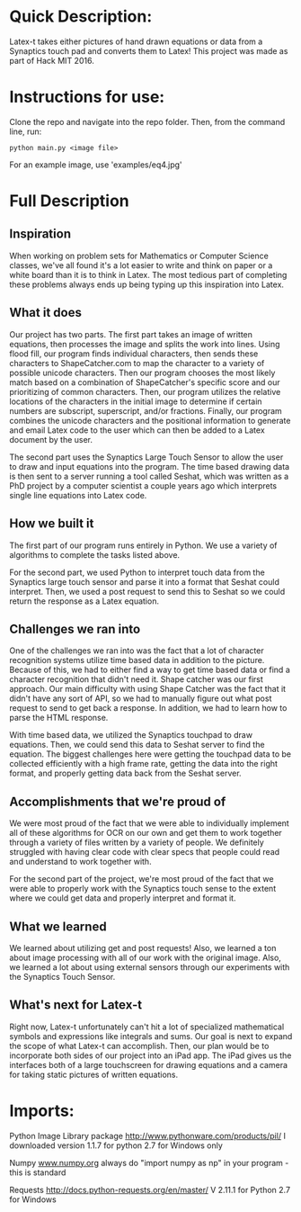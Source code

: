 # Quick Description:

Latex-t takes either pictures of hand drawn equations or data from a Synaptics
touch pad and converts them to Latex! This project was made as part of Hack
MIT 2016. 

# Instructions for use:

Clone the repo and navigate into the repo folder. Then, from the command line,
run:

```
python main.py <image file>
```
For an example image, use 'examples/eq4.jpg'


# Full Description


## Inspiration

When working on problem sets for Mathematics or Computer Science classes, we've all found it's a lot easier to write and think on paper or a white board than it is to think in Latex. The most tedious part of completing these problems always ends up being typing up this inspiration into Latex. 

## What it does

Our project has two parts. The first part takes an image of written equations, then processes the image and splits the work into lines. Using flood fill, our program finds individual characters, then sends these characters to ShapeCatcher.com to map the character to a variety of possible unicode characters. Then our program chooses the most likely match based on a combination of ShapeCatcher's specific score and our prioritizing of common characters. Then, our program utilizes the relative locations of the characters in the initial image to determine if certain numbers are subscript, superscript, and/or fractions. Finally, our program combines the unicode characters and the positional information to generate and email Latex code to the user which can then be added to a Latex document by the user. 

The second part uses the Synaptics Large Touch Sensor to allow the user to draw and input equations into the program. The time based drawing data is then sent to a server running a tool called Seshat, which was written as a PhD project by a computer scientist a couple years ago which interprets single line equations into Latex code.

## How we built it

The first part of our program runs entirely in Python. We use a variety of algorithms to complete the tasks listed above. 

For the second part, we used Python to interpret touch data from the Synaptics large touch sensor and parse it into a format that Seshat could interpret. Then, we used a post request to send this to Seshat so we could return the response as a Latex equation. 

## Challenges we ran into

One of the challenges we ran into was the fact that a lot of character recognition systems utilize time based data in addition to the picture. Because of this, we had to either find a way to get time based data or find a character recognition that didn't need it. Shape catcher was our first approach. Our main difficulty with using Shape Catcher was the fact that it didn't have any sort of API, so we had to manually figure out what post request to send to get back a response. In addition, we had to learn how to parse the HTML response. 

With time based data, we utilized the Synaptics touchpad to draw equations. Then, we could send this data to Seshat server to find the equation. The biggest challenges here were getting the touchpad data to be collected efficiently with a high frame rate, getting the data into the right format, and properly getting data back from the Seshat server. 

## Accomplishments that we're proud of

We were most proud of the fact that we were able to individually implement all of these algorithms for OCR on our own and get them to work together through a variety of files written by a variety of people. We definitely struggled with having clear code with clear specs that people could read and understand to work together with. 

For the second part of the project, we're most proud of the fact that we were able to properly work with the Synaptics touch sense to the extent where we could get data and properly interpret and format it. 

## What we learned

We learned about utilizing get and post requests! Also, we learned a ton about image processing with all of our work with the original image. Also, we learned a lot about using external sensors through our experiments with the Synaptics Touch Sensor. 

## What's next for Latex-t

Right now, Latex-t unfortunately can't hit a lot of specialized mathematical symbols and expressions like integrals and sums. Our goal is next to expand the scope of what Latex-t can accomplish. Then, our plan would be to incorporate both sides of our project into an iPad app. The iPad gives us the interfaces both of a large touchscreen for drawing equations and a camera for taking static pictures of written equations. 


# Imports: 

Python Image Library package
http://www.pythonware.com/products/pil/
I downloaded version 1.1.7 for python 2.7 for Windows only


Numpy
www.numpy.org
always do "import numpy as np" in your program - this is standard

Requests
http://docs.python-requests.org/en/master/
V 2.11.1 for Python 2.7 for Windows


